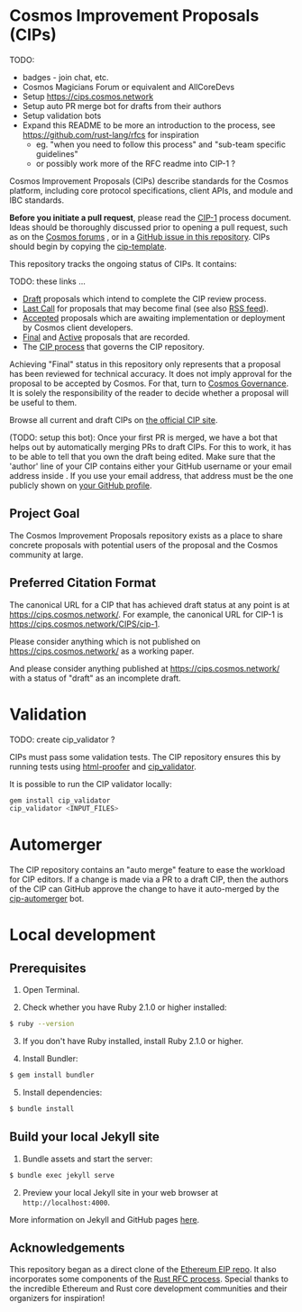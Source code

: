 # Cosmos Improvement Proposals (CIPs)

TODO: 

- badges - join chat, etc.
- Cosmos Magicians Forum or equivalent and AllCoreDevs
- Setup https://cips.cosmos.network
- Setup auto PR merge bot for drafts from their authors
- Setup validation bots
- Expand this README to be more an introduction to the process, see
  https://github.com/rust-lang/rfcs for inspiration
    - eg. "when you need to follow this process" and "sub-team
      specific guidelines"
    - or possibly work more of the RFC readme into CIP-1 ?

Cosmos Improvement Proposals (CIPs) describe standards for the Cosmos platform, including core protocol specifications, client APIs, and module and IBC standards.

**Before you initiate a pull request**, please read the [CIP-1](https://cips.cosmos.network/CIPS/cip-1) process document. Ideas should be thoroughly discussed prior to opening a pull request, 
such as on the [Cosmos forums](https://forum.cosmos.network) , or in a [GitHub issue in this repository](https://github.com/cosmos/cips/issues). CIPs should begin by copying the 
[cip-template](./cip-template.md).

This repository tracks the ongoing status of CIPs. It contains:

TODO: these links ...

- [Draft](https://cips.cosmos.network/all#draft) proposals which intend to complete the CIP review process.
- [Last Call](https://cips.cosmos.network/all#last-call) for proposals that may become final (see also [RSS feed](https://cips.cosmos.network/last-call.xml)).
- [Accepted](https://cips.cosmos.network/all#accepted) proposals which are awaiting implementation or deployment by Cosmos client developers.
- [Final](https://cips.cosmos.network/all#final) and [Active](https://cips.cosmos.network/all#active) proposals that are recorded.
- The [CIP process](./CIPS/cip-1.md#cip-workflow) that governs the CIP repository.

Achieving "Final" status in this repository only represents that a proposal has been reviewed for technical accuracy. It does not imply approval for the proposal to be accepted by Cosmos.
For that, turn to [Cosmos Governance](https://github.com/cosmos/governance). It is solely the responsibility of the reader to decide whether a proposal will be useful to them.

Browse all current and draft CIPs on [the official CIP site](https://cips.cosmos.network/).

(TODO: setup this bot): Once your first PR is merged, we have a bot that helps out by automatically merging PRs to draft CIPs. For this to work, it has to be able to tell that you own the draft being edited. Make sure that the 'author' line of your CIP contains either your GitHub username or your email address inside <triangular brackets>. If you use your email address, that address must be the one publicly shown on [your GitHub profile](https://github.com/settings/profile).

## Project Goal

The Cosmos Improvement Proposals repository exists as a place to share concrete proposals with potential users of the proposal and the Cosmos community at large.

## Preferred Citation Format

The canonical URL for a CIP that has achieved draft status at any point is at https://cips.cosmos.network/. For example, the canonical URL for CIP-1 is https://cips.cosmos.network/CIPS/cip-1.

Please consider anything which is not published on https://cips.cosmos.network/ as a working paper.

And please consider anything published at https://cips.cosmos.network/ with a status of "draft" as an incomplete draft.

# Validation

TODO: create cip_validator ?

CIPs must pass some validation tests.  The CIP repository ensures this by running tests using [html-proofer](https://rubygems.org/gems/html-proofer) and [cip_validator](https://rubygems.org/gems/cip_validator).

It is possible to run the CIP validator locally:
```sh
gem install cip_validator
cip_validator <INPUT_FILES>
```

# Automerger

The CIP repository contains an "auto merge" feature to ease the workload for CIP editors.  If a change is made via a PR to a draft CIP, then the authors of the CIP can GitHub approve the change to have it auto-merged by the [cip-automerger](https://github.com/cip-automerger/automerger) bot.

# Local development

## Prerequisites

1. Open Terminal.

2. Check whether you have Ruby 2.1.0 or higher installed:

```sh
$ ruby --version
```

3. If you don't have Ruby installed, install Ruby 2.1.0 or higher.

4. Install Bundler:

```sh
$ gem install bundler
```

5. Install dependencies:

```sh
$ bundle install
```

## Build your local Jekyll site

1. Bundle assets and start the server:

```sh
$ bundle exec jekyll serve
```

2. Preview your local Jekyll site in your web browser at `http://localhost:4000`.

More information on Jekyll and GitHub pages [here](https://help.github.com/en/enterprise/2.14/user/articles/setting-up-your-github-pages-site-locally-with-jekyll).

## Acknowledgements

This repository began as a direct clone of the [Ethereum EIP repo](https://github.com/ethereum/eips).
It also incorporates some components of the [Rust RFC
process](https://github.com/rust-lang/rfcs).
Special thanks to the incredible Ethereum and Rust core development communities and their
organizers for inspiration!


